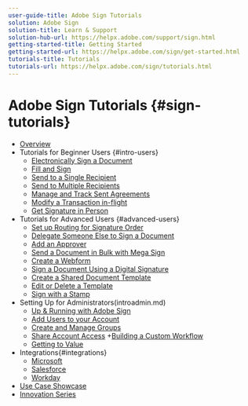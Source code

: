 ```yaml
---
user-guide-title: Adobe Sign Tutorials
solution: Adobe Sign
solution-title: Learn & Support
solution-hub-url: https://helpx.adobe.com/support/sign.html
getting-started-title: Getting Started
getting-started-url: https://helpx.adobe.com/sign/get-started.html
tutorials-title: Tutorials
tutorials-url: https://helpx.adobe.com/sign/tutorials.html
---
```


# Adobe Sign Tutorials {#sign-tutorials}

+ [Overview](overview.md)
+ Tutorials for Beginner Users {#intro-users}
  + [Electronically Sign a Document](elecsigndoc.md)
  + [Fill and Sign](fillnsign.md)
  + [Send to a Single Recipient](sendtosinglerecipient.md)
  + [Send to Multiple Recipients](sendtomultiplerecipients.md)
  + [Manage and Track Sent Agreements](manageandtrack.md)
  + [Modify a Transaction in-flight](modifyinflight.md)
  + [Get Signature in Person](signinperson.md)
+ Tutorials for Advanced Users {#advanced-users}
  + [Set up Routing for Signature Order](settinguprouting.md)
  + [Delegate Someone Else to Sign a Document](delegatesign.md)
  + [Add an Approver](addapprover.md)
  + [Send a Document in Bulk with Mega Sign](megasign.md)
  + [Create a Webform](webform.md)
  + [Sign a Document Using a Digital Signature](digitalsign.md)
  + [Create a Shared Document Template](createtemplate.md)
  + [Edit or Delete a Template](edittemplate.md)
  + [Sign with a Stamp](stampsign.md)
+ Setting Up for Administrators(introadmin.md)
  + [Up & Running with Adobe Sign](up-and-running-admin.md)
  + [Add Users to your Account](add-users-to-your-account.md)
  + [Create and Manage Groups](create-and-manage-groups.md)
  + [Share Account Access](share-account-access.md)
  +[Building a Custom Workflow](building-a-custom-workflow.md)
  + [Getting to Value](valueadmin.md)
+ Integrations{#integrations}
  + [Microsoft](msft.md)
  + [Salesforce](sf.md)
  + [Workday](workday.md)
+ [Use Case Showcase](use-case-showcase.md)
+ [Innovation Series](innovationseries.md)




